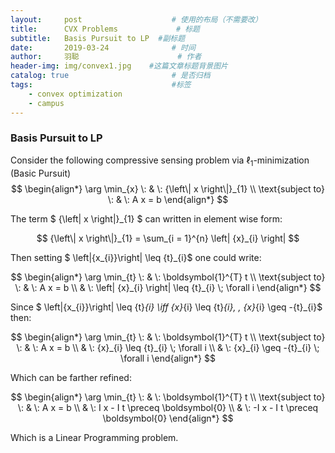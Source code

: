 ```yaml
---
layout:     post                    # 使用的布局（不需要改）
title:      CVX Problems             # 标题 
subtitle:   Basis Pursuit to LP  #副标题
date:       2019-03-24              # 时间
author:     羽聪                      # 作者
header-img: img/convex1.jpg    #这篇文章标题背景图片
catalog: true                       # 是否归档
tags:                               #标签
    - convex optimization
    - campus
---
```


### Basis Pursuit to LP

Consider  the following compressive sensing problem via $\ell_1$-minimization (Basic Pursuit)
$$
\begin{align*}
\arg \min_{x} \: & \: {\left\| x \right\|}_{1} \\
\text{subject to} \: & \: A x = b
\end{align*}
$$

The term $ {\left\| x \right\|}_{1} $ can written in element wise form:

$$ {\left\| x \right\|}_{1} = \sum_{i = 1}^{n} \left| {x}_{i} \right| $$

Then setting $ \left|{x_{i}}\right| \leq {t}_{i}$ one could write:

$$
\begin{align*}
\arg \min_{t} \: & \: \boldsymbol{1}^{T} t \\
\text{subject to} \: & \: A x = b \\
& \: \left| {x}_{i} \right| \leq {t}_{i} \; \forall i
\end{align*}
$$

Since $ \left|{x_{i}}\right| \leq {t}_{i} \iff {x}_{i} \leq {t}_{i}, \, {x}_{i} \geq -{t}_{i}$ then:

$$
\begin{align*}
\arg \min_{t} \: & \: \boldsymbol{1}^{T} t \\
\text{subject to} \: & \: A x = b \\
& \: {x}_{i} \leq {t}_{i} \; \forall i \\
& \: {x}_{i} \geq -{t}_{i} \; \forall i
\end{align*}
$$

Which can be farther refined:

$$
\begin{align*}
\arg \min_{t} \: & \: \boldsymbol{1}^{T} t \\
\text{subject to} \: & \: A x = b \\
& \: I x - I t \preceq \boldsymbol{0} \\
& \: -I x - I t \preceq \boldsymbol{0}
\end{align*}
$$

Which is a Linear Programming problem.
